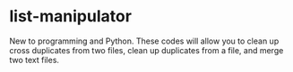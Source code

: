 # list-manipulator
New to programming and Python. These codes will allow you to clean up cross duplicates from two files, clean up duplicates from a file, and merge two text files. 
